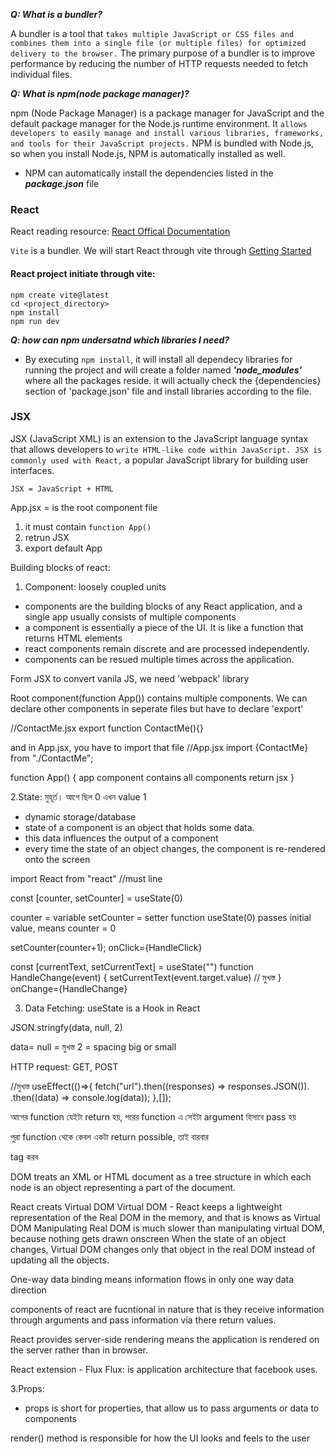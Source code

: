 **_Q: What is a bundler?_**

A bundler is a tool that `takes multiple JavaScript or CSS files and combines them into a single file (or multiple files) for optimized delivery to the browser.` The primary purpose of a bundler is to improve performance by reducing the number of HTTP requests needed to fetch individual files.

**_Q: What is npm(node package manager)?_**

npm (Node Package Manager) is a package manager for JavaScript and the default package manager for the Node.js runtime environment. It `allows developers to easily manage and install various libraries, frameworks, and tools for their JavaScript projects.` NPM is bundled with Node.js, so when you install Node.js, NPM is automatically installed as well.
- NPM can automatically install the dependencies listed in the _**package.json**_ file


### React

React reading resource: [React Offical Documentation](https://react.dev/learn)

`Vite` is a bundler. We will start React through vite through [Getting Started](https://vitejs.dev/guide/)

#### React project initiate through vite: 
```
npm create vite@latest
cd <project_directory>
npm install
npm run dev 
```

**_Q: how can npm undersatnd which libraries I need?_**

- By executing `npm install`, it will install all dependecy libraries for running the project and will create a folder named **_'node_modules'_** where all the packages reside.
it will actually check the {dependencies} section of 'package.json' file and install libraries according to the file.


### JSX 

JSX (JavaScript XML) is an extension to the JavaScript language syntax that allows developers to `write HTML-like code within JavaScript. JSX is commonly used with React,` a popular JavaScript library for building user interfaces.

`JSX = JavaScript + HTML`

App.jsx = is the root component file
1. it must contain `function App()`
2. retrun JSX
3. export default App


Building blocks of react:

1. Component: loosely coupled units

- components are the building blocks of any React application, and a single app usually consists of multiple components
- a component is essentially a piece of the UI. It is like a function that returns HTML elements
- react components remain discrete and are processed independently.
- components can be resued multiple times across the application.

Form JSX to convert vanila JS, we need 'webpack' library 

Root component(function App()) contains multiple components.
We can declare other components in seperate files but have to declare 'export'

//ContactMe.jsx
export function ContactMe(){}

and in App.jsx, you have to import that file
//App.jsx
import {ContactMe} from "./ContactMe";

function App() {
    app component
        contains all components
        return jsx
}


2.State: মুহূর্ত। আগে ছিল 0 এখন value 1

- dynamic storage/database
- state of a component is an object that holds some data.
- this data influences the output of a component
- every time the state of an object changes, the component is re-rendered onto the screen

import React from "react"   //must line


const [counter, setCounter] = useState(0)

counter = variable
setCounter = setter function
useState(0) passes initial value, means counter = 0

setCounter(counter+1);
onClick={HandleClick}

const [currentText, setCurrentText] = useState("")
function HandleChange(event) {
    setCurrentText(event.target.value)              // মুখস্ত
}
onChange={HandleChange} 

3. Data Fetching: useState is a Hook in React

JSON.stringfy(data, null, 2)

data=
null = মুখস্ত
2 = spacing big or small

HTTP request: GET, POST

//মুখস্ত
useEffect(()=>{
    fetch("url").then((responses) => responses.JSON()).
                .then((data) => console.log(data));
},[]);

আগের function যেইটা return হয়, পরের function এ সেইটা argument হিসাবে pass হয়

পুরা function থেকে কেবল একটা return possible, তাই বারবার <div> tag করব


DOM treats an XML or HTML document as a tree structure in which each node is an object representing a part of the document.

React creats Virtual DOM
Virtual DOM - React keeps a lightweight representation of the Real DOM in the memory, and that is knows as Virtual DOM
Manipulating Real DOM is much slower than manipulating virtual DOM, because nothing gets drawn onscreen
When the state of an object changes, Virtual DOM changes only that object in the real DOM instead of updating all the objects.

One-way data binding means information flows in only one way data direction

components of react are fucntional in nature that is they receive information through arguments and pass information via there return values.

React provides server-side rendering means the application is rendered on the server rather than in browser.

React extension - Flux
Flux: is application architecture that facebook uses.



3.Props:
- props is short for properties, that allow us to pass arguments or data to components

render() method is responsible for how the UI looks and feels to the user
